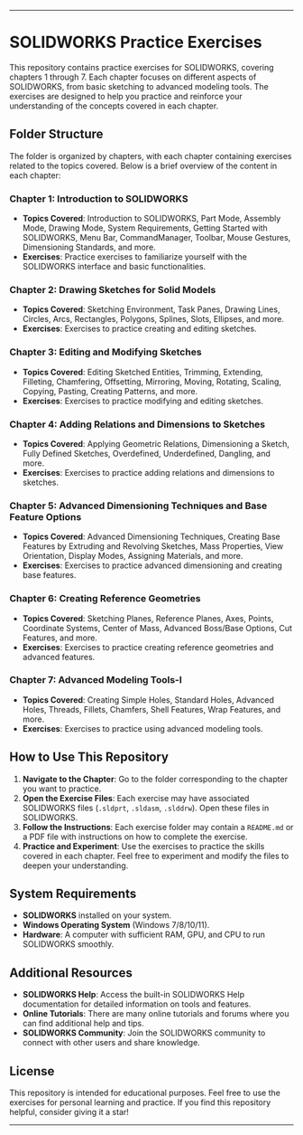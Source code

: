 
---

# SOLIDWORKS Practice Exercises

This repository contains practice exercises for SOLIDWORKS, covering chapters 1 through 7. Each chapter focuses on different aspects of SOLIDWORKS, from basic sketching to advanced modeling tools. The exercises are designed to help you practice and reinforce your understanding of the concepts covered in each chapter.

## Folder Structure

The folder is organized by chapters, with each chapter containing exercises related to the topics covered. Below is a brief overview of the content in each chapter:

### Chapter 1: Introduction to SOLIDWORKS
- **Topics Covered**: Introduction to SOLIDWORKS, Part Mode, Assembly Mode, Drawing Mode, System Requirements, Getting Started with SOLIDWORKS, Menu Bar, CommandManager, Toolbar, Mouse Gestures, Dimensioning Standards, and more.
- **Exercises**: Practice exercises to familiarize yourself with the SOLIDWORKS interface and basic functionalities.

### Chapter 2: Drawing Sketches for Solid Models
- **Topics Covered**: Sketching Environment, Task Panes, Drawing Lines, Circles, Arcs, Rectangles, Polygons, Splines, Slots, Ellipses, and more.
- **Exercises**: Exercises to practice creating and editing sketches.

### Chapter 3: Editing and Modifying Sketches
- **Topics Covered**: Editing Sketched Entities, Trimming, Extending, Filleting, Chamfering, Offsetting, Mirroring, Moving, Rotating, Scaling, Copying, Pasting, Creating Patterns, and more.
- **Exercises**: Exercises to practice modifying and editing sketches.

### Chapter 4: Adding Relations and Dimensions to Sketches
- **Topics Covered**: Applying Geometric Relations, Dimensioning a Sketch, Fully Defined Sketches, Overdefined, Underdefined, Dangling, and more.
- **Exercises**: Exercises to practice adding relations and dimensions to sketches.

### Chapter 5: Advanced Dimensioning Techniques and Base Feature Options
- **Topics Covered**: Advanced Dimensioning Techniques, Creating Base Features by Extruding and Revolving Sketches, Mass Properties, View Orientation, Display Modes, Assigning Materials, and more.
- **Exercises**: Exercises to practice advanced dimensioning and creating base features.

### Chapter 6: Creating Reference Geometries
- **Topics Covered**: Sketching Planes, Reference Planes, Axes, Points, Coordinate Systems, Center of Mass, Advanced Boss/Base Options, Cut Features, and more.
- **Exercises**: Exercises to practice creating reference geometries and advanced features.

### Chapter 7: Advanced Modeling Tools-I
- **Topics Covered**: Creating Simple Holes, Standard Holes, Advanced Holes, Threads, Fillets, Chamfers, Shell Features, Wrap Features, and more.
- **Exercises**: Exercises to practice using advanced modeling tools.

## How to Use This Repository

1. **Navigate to the Chapter**: Go to the folder corresponding to the chapter you want to practice.
2. **Open the Exercise Files**: Each exercise may have associated SOLIDWORKS files (`.sldprt`, `.sldasm`, `.slddrw`). Open these files in SOLIDWORKS.
3. **Follow the Instructions**: Each exercise folder may contain a `README.md` or a PDF file with instructions on how to complete the exercise.
4. **Practice and Experiment**: Use the exercises to practice the skills covered in each chapter. Feel free to experiment and modify the files to deepen your understanding.

## System Requirements

- **SOLIDWORKS** installed on your system.
- **Windows Operating System** (Windows 7/8/10/11).
- **Hardware**: A computer with sufficient RAM, GPU, and CPU to run SOLIDWORKS smoothly.

## Additional Resources

- **SOLIDWORKS Help**: Access the built-in SOLIDWORKS Help documentation for detailed information on tools and features.
- **Online Tutorials**: There are many online tutorials and forums where you can find additional help and tips.
- **SOLIDWORKS Community**: Join the SOLIDWORKS community to connect with other users and share knowledge.

## License

This repository is intended for educational purposes. Feel free to use the exercises for personal learning and practice. If you find this repository helpful, consider giving it a star!

---

